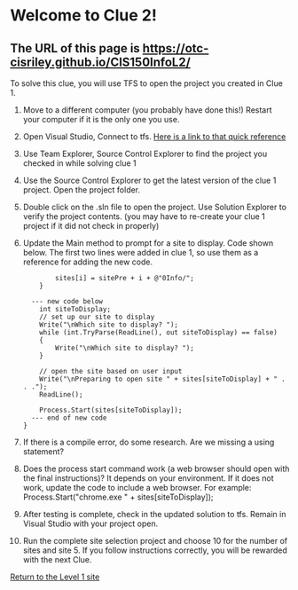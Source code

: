 # Welcome to Clue 2! 

## The URL of this page is https://otc-cisriley.github.io/CIS150InfoL2/

To solve this clue, you will use TFS to open the project you created in Clue 1.


1.	Move to a different computer (you probably have done this!) Restart your computer if it is the only one you use.

2.	Open Visual Studio, Connect to tfs. [Here is a link to that quick reference](https://github.com/OTC-CISRiley/CIS150InfoLevel1/blob/master/docs/ConnecttoTFS.pdf)

3.	Use Team Explorer, Source Control Explorer to find the project you checked in while solving clue 1

4.	Use the Source Control Explorer to get the latest version of the clue 1 project. Open the project folder.

5.  Double click on the .sln file to open the project. Use Solution Explorer to verify the project contents.
    (you may have to re-create your clue 1 project if it did not check in properly)
    
6.	Update the Main method to prompt for a site to display. Code shown below. The first two lines 
    were added in clue 1, so use them as a reference for adding the new code.

                sites[i] = sitePre + i + @"0Info/";
            }

          --- new code below
            int siteToDisplay;
            // set up our site to display
            Write("\nWhich site to display? ");
            while (int.TryParse(ReadLine(), out siteToDisplay) == false)
            {
                Write("\nWhich site to display? ");
            }

            // open the site based on user input
            Write("\nPreparing to open site " + sites[siteToDisplay] + " . . .");
            ReadLine();

            Process.Start(sites[siteToDisplay]);
          --- end of new code
        }

7.  If there is a compile error, do some research. Are we missing a using statement?

8.  Does the process start command work (a web browser should open with the final instructions)? It depends on your environment. If it does not work, update the code to        include a web browser. For example:
        Process.Start("chrome.exe " + sites[siteToDisplay]);

9.	After testing is complete, check in the updated solution to tfs. Remain in Visual Studio with your project open.

10.	Run the complete site selection project and choose 10 for the number of sites and site 5. If you follow instructions correctly, you will be rewarded with the next Clue.


[Return to the Level 1 site](https://otc-cisriley.github.io/CIS150InfoLevel1/)
